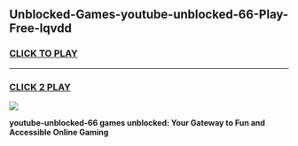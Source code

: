 
## Unblocked-Games-youtube-unblocked-66-Play-Free-lqvdd
<h3>
<a href="https://premium76.site?title=youtube-unblocked-66&ref=23A">CLICK TO PLAY</a></h3>
<hr>

<h3>
<a href="https://premium76.site?title=youtube-unblocked-66&ref=23A">CLICK 2 PLAY</a>
  
</h3>

<a href="https://premium76.site?title=youtube-unblocked-66&ref=23A"><img src="https://clearcache.store/games.png"></a>


**youtube-unblocked-66 games unblocked: Your Gateway to Fun and Accessible Online Gaming**
